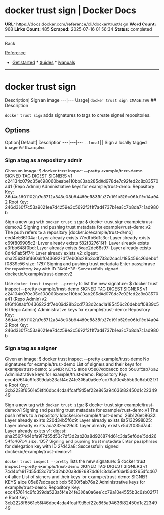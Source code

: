 # docker trust sign | Docker Docs

**URL:** https://docs.docker.com/reference/cli/docker/trust/sign
**Word Count:** 968
**Links Count:** 485
**Scraped:** 2025-07-16 01:56:34
**Status:** completed

---

Back

[Reference](https://docs.docker.com/reference/)

  * [Get started](https://docs.docker.com/get-started/)   * [Guides](https://docs.docker.com/guides/)   * [Manuals](https://docs.docker.com/manuals/)

* * *

# docker trust sign

Description| Sign an image   ---|---   Usage| `docker trust sign IMAGE:TAG`      ## Description

`docker trust sign` adds signatures to tags to create signed repositories.

## Options

Option| Default| Description   ---|---|---   `--local`| | Sign a locally tagged image      ## Examples

### Sign a tag as a repository admin

Given an image:               $ docker trust inspect --pretty example/trust-demo          SIGNED TAG          DIGEST                                                             SIGNERS     v1                  c24134c079c35e698060beabe110bb83ab285d0d978de7d92fed2c8c83570a41   (Repo Admin)          Administrative keys for example/trust-demo:     Repository Key: 36d4c3601102fa7c5712a343c03b94469e5835fb27c191b529c06fd19c14a942     Root Key:       246d360f7c53a9021ee7d4259e3c5692f3f1f7ad4737b1ea8c7b8da741ad980b     

Sign a new tag with `docker trust sign`:               $ docker trust sign example/trust-demo:v2          Signing and pushing trust metadata for example/trust-demo:v2     The push refers to a repository [docker.io/example/trust-demo]     eed4e566104a: Layer already exists     77edfb6d1e3c: Layer already exists     c69f806905c2: Layer already exists     582f327616f1: Layer already exists     a3fbb648f0bd: Layer already exists     5eac2de68a97: Layer already exists     8d4d1ab5ff74: Layer already exists     v2: digest: sha256:8f6f460abf0436922df7eb06d28b3cdf733d2cac1a185456c26debbff0839c56 size: 1787     Signing and pushing trust metadata     Enter passphrase for repository key with ID 36d4c36:     Successfully signed docker.io/example/trust-demo:v2     

Use `docker trust inspect --pretty` to list the new signature:               $ docker trust inspect --pretty example/trust-demo          SIGNED TAG          DIGEST                                                             SIGNERS     v1                  c24134c079c35e698060beabe110bb83ab285d0d978de7d92fed2c8c83570a41   (Repo Admin)     v2                  8f6f460abf0436922df7eb06d28b3cdf733d2cac1a185456c26debbff0839c56   (Repo Admin)          Administrative keys for example/trust-demo:     Repository Key: 36d4c3601102fa7c5712a343c03b94469e5835fb27c191b529c06fd19c14a942     Root Key:       246d360f7c53a9021ee7d4259e3c5692f3f1f7ad4737b1ea8c7b8da741ad980b     

### Sign a tag as a signer

Given an image:               $ docker trust inspect --pretty example/trust-demo          No signatures for example/trust-demo               List of signers and their keys for example/trust-demo:          SIGNER              KEYS     alice               05e87edcaecb     bob                 5600f5ab76a2          Administrative keys for example/trust-demo:     Repository Key: ecc457614c9fc399da523a5f4e24fe306a0a6ee1cc79a10e4555b3c6ab02f71e     Root Key:       3cb2228f6561e58f46dbc4cda4fcaff9d5ef22e865a94636f82450d1d2234949     

Sign a new tag with `docker trust sign`:               $ docker trust sign example/trust-demo:v1          Signing and pushing trust metadata for example/trust-demo:v1     The push refers to a repository [docker.io/example/trust-demo]     26b126eb8632: Layer already exists     220d34b5f6c9: Layer already exists     8a5132998025: Layer already exists     aca233ed29c3: Layer already exists     e5d2f035d7a4: Layer already exists     v1: digest: sha256:74d4bfa917d55d53c7df3d2ab20a8d926874d61c3da5ef6de15dd2654fc467c4 size: 1357     Signing and pushing trust metadata     Enter passphrase for delegation key with ID 27d42a8:     Successfully signed docker.io/example/trust-demo:v1     

`docker trust inspect --pretty` lists the new signature:               $ docker trust inspect --pretty example/trust-demo          SIGNED TAG          DIGEST                                                             SIGNERS     v1                  74d4bfa917d55d53c7df3d2ab20a8d926874d61c3da5ef6de15dd2654fc467c4   alice          List of signers and their keys for example/trust-demo:          SIGNER              KEYS     alice               05e87edcaecb     bob                 5600f5ab76a2          Administrative keys for example/trust-demo:     Repository Key: ecc457614c9fc399da523a5f4e24fe306a0a6ee1cc79a10e4555b3c6ab02f71e     Root Key:       3cb2228f6561e58f46dbc4cda4fcaff9d5ef22e865a94636f82450d1d2234949